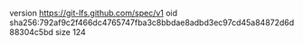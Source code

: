 version https://git-lfs.github.com/spec/v1
oid sha256:792af9c2f466dc4765747fba3c8bbdae8adbd3ec97cd45a84872d6d88304c5bd
size 124
